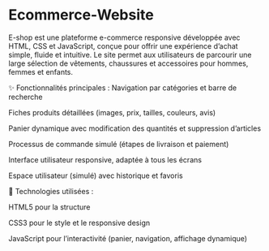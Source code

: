 # Ecommerce-Website
E-shop est une plateforme e-commerce responsive développée avec HTML, CSS et JavaScript, conçue pour offrir une expérience d’achat simple, fluide et intuitive. Le site permet aux utilisateurs de parcourir une large sélection de vêtements, chaussures et accessoires pour hommes, femmes et enfants.

✨ Fonctionnalités principales :
Navigation par catégories et barre de recherche

Fiches produits détaillées (images, prix, tailles, couleurs, avis)

Panier dynamique avec modification des quantités et suppression d’articles

Processus de commande simulé (étapes de livraison et paiement)

Interface utilisateur responsive, adaptée à tous les écrans

Espace utilisateur (simulé) avec historique et favoris

🚀 Technologies utilisées :

HTML5 pour la structure

CSS3 pour le style et le responsive design

JavaScript pour l’interactivité (panier, navigation, affichage dynamique)
